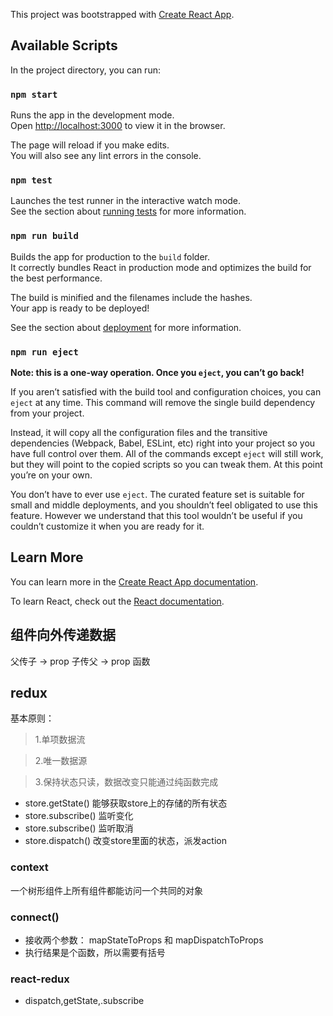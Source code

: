 This project was bootstrapped with [Create React App](https://github.com/facebook/create-react-app).

## Available Scripts

In the project directory, you can run:

### `npm start`

Runs the app in the development mode.<br>
Open [http://localhost:3000](http://localhost:3000) to view it in the browser.

The page will reload if you make edits.<br>
You will also see any lint errors in the console.

### `npm test`

Launches the test runner in the interactive watch mode.<br>
See the section about [running tests](https://facebook.github.io/create-react-app/docs/running-tests) for more information.

### `npm run build`

Builds the app for production to the `build` folder.<br>
It correctly bundles React in production mode and optimizes the build for the best performance.

The build is minified and the filenames include the hashes.<br>
Your app is ready to be deployed!

See the section about [deployment](https://facebook.github.io/create-react-app/docs/deployment) for more information.

### `npm run eject`

**Note: this is a one-way operation. Once you `eject`, you can’t go back!**

If you aren’t satisfied with the build tool and configuration choices, you can `eject` at any time. This command will remove the single build dependency from your project.

Instead, it will copy all the configuration files and the transitive dependencies (Webpack, Babel, ESLint, etc) right into your project so you have full control over them. All of the commands except `eject` will still work, but they will point to the copied scripts so you can tweak them. At this point you’re on your own.

You don’t have to ever use `eject`. The curated feature set is suitable for small and middle deployments, and you shouldn’t feel obligated to use this feature. However we understand that this tool wouldn’t be useful if you couldn’t customize it when you are ready for it.

## Learn More

You can learn more in the [Create React App documentation](https://facebook.github.io/create-react-app/docs/getting-started).

To learn React, check out the [React documentation](https://reactjs.org/).




## 组件向外传递数据
父传子 -> prop
子传父 -> prop 函数


## redux
基本原则：
  > 1.单项数据流 

  > 2.唯一数据源 
  
  > 3.保持状态只读，数据改变只能通过纯函数完成


- store.getState() 能够获取store上的存储的所有状态
- store.subscribe() 监听变化
- store.subscribe() 监听取消
- store.dispatch() 改变store里面的状态，派发action


### context
一个树形组件上所有组件都能访问一个共同的对象


### connect()
- 接收两个参数： mapStateToProps 和 mapDispatchToProps
- 执行结果是个函数，所以需要有括号


### react-redux
- dispatch,getState,.subscribe



